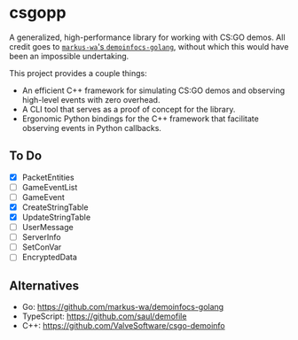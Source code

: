 # csgopp

A generalized, high-performance library for working with CS:GO demos. All credit goes to [`markus-wa`'s `demoinfocs-golang`](https://github.com/markus-wa/demoinfocs-golang), without which this would have been an impossible undertaking.

This project provides a couple things:

- An efficient C++ framework for simulating CS:GO demos and observing high-level events with zero overhead.
- A CLI tool that serves as a proof of concept for the library.
- Ergonomic Python bindings for the C++ framework that facilitate observing events in Python callbacks.

## To Do

- [x] PacketEntities
- [ ] GameEventList
- [ ] GameEvent
- [x] CreateStringTable
- [x] UpdateStringTable
- [ ] UserMessage
- [ ] ServerInfo
- [ ] SetConVar
- [ ] EncryptedData

## Alternatives

- Go: https://github.com/markus-wa/demoinfocs-golang
- TypeScript: https://github.com/saul/demofile
- C++: https://github.com/ValveSoftware/csgo-demoinfo
